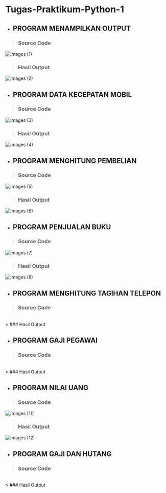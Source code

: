 # Tugas-Praktikum-Python-1

- ## PROGRAM MENAMPILKAN OUTPUT

> ### Source Code<br>
![images (1)](https://user-images.githubusercontent.com/93045470/141802682-c03d92c1-44fa-4cde-b4d8-9b2128dae4c0.png)<br>
> ### Hasil Output<br>
![images (2)](https://user-images.githubusercontent.com/93045470/141802979-14147a9e-1a58-4367-8d5c-b9dc9f3f0f5b.png)

- ## PROGRAM DATA KECEPATAN MOBIL

> ### Source Code<br>
![images (3)](https://user-images.githubusercontent.com/93045470/141802988-448455f2-ddc5-49b3-b5bb-3a4d9f44652c.png)<br>
> ### Hasil Output<br>
![images (4)](https://user-images.githubusercontent.com/93045470/141803000-35aa0839-fd98-40e7-b033-a0853f53860b.png)

- ## PROGRAM MENGHITUNG PEMBELIAN

> ### Source Code<br>
![images (5)](https://user-images.githubusercontent.com/93045470/141803004-7f99b86e-6a27-4afe-9aef-3857f2267866.png)<br>
> ### Hasil Output<br>
![images (6)](https://user-images.githubusercontent.com/93045470/141803018-5e95bb4f-80c6-48f5-81c4-ff8b0ce52080.png)

- ## PROGRAM PENJUALAN BUKU

> ### Source Code<br>
![images (7)](https://user-images.githubusercontent.com/93045470/141803023-0d3985d5-4e92-4ca9-a7b9-264beab4bf20.png)<br>
> ### Hasil Output<br>
![images (8)](https://user-images.githubusercontent.com/93045470/141803042-41a9a9ce-89ca-4beb-9d2a-a0325d6ce072.png)

- ## PROGRAM MENGHITUNG TAGIHAN TELEPON

> ### Source Code<br>
<br>
> ### Hasil Output<br>


- ## PROGRAM GAJI PEGAWAI

> ### Source Code<br>
<br>
> ### Hasil Output<br>

- ## PROGRAM NILAI UANG

> ### Source Code<br>
![images (11)](https://user-images.githubusercontent.com/93045470/141803048-3642b2ae-43d9-4ff0-b26a-dd697946af4e.png)<br>
> ### Hasil Output<br>
![images (12)](https://user-images.githubusercontent.com/93045470/141803061-93b13212-8af3-489a-8a4c-96fa9d53288d.png)

- ## PROGRAM GAJI DAN HUTANG

> ### Source Code<br>
<br>
> ### Hasil Output<br>

